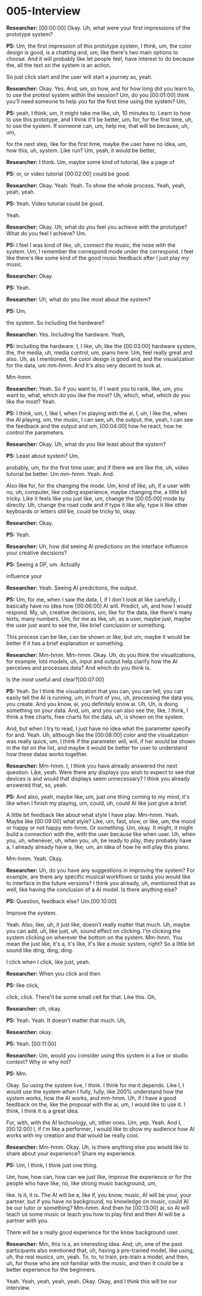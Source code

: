 # 005-Interview

**Researcher:** [00:00:00] Okay. Uh, what were your first impressions of the prototype system? 

**P5:** Um, the first impression of this prototype system, I think, um, the color design is good, is a chatting and, um, like there's two main options to choose. And it will probably like let people feel, have interest to do because the, all the text on the system is an action.

So just click start and the user will start a journey as, yeah. 

**Researcher:** Okay. Yes. And, um, so how, and for how long did you learn to, to use the protest system within the session? Um, do you [00:01:00] think you'll need someone to help you for the first time using the system? Um,

**P5:** yeah, I think, um, it might take me like, uh, 10 minutes to. Learn to how to use this prototype, and I think it'll be better, um, for, for the first time, uh, to use the system. If someone can, um, help me, that will be because, uh, um,

for the next step, like for the first time, maybe the user have no idea, um, how this, uh, system. Like run? Um, yeah, it would be better, 

**Researcher:** I think. Um, maybe some kind of tutorial, like a page of 

**P5:** or, or video tutorial [00:02:00] could be good. 

**Researcher:** Okay. Yeah. Yeah. To show the whole process. Yeah, yeah, yeah, yeah. 

**P5:** Yeah. Video tutorial could be good.

Yeah. 

**Researcher:** Okay. Uh, what do you feel you achieve with the prototype? What do you feel I achieve? Um.

**P5:** I feel I was kind of like, uh, connect the music, the nose with the system. Um, I remember the correspond mode under the correspond. I feel like there's like some kind of the good music feedback after I just play my music. 

**Researcher:** Okay. 

**P5:** Yeah. 

**Researcher:** Uh, what do you like most about the system? 

**P5:** Um,

the system. So including the hardware? 

**Researcher:** Yes. Including the hardware. Yeah, 

**P5:** including the hardware. I, I like, uh, like the [00:03:00] hardware system, the, the media, uh, media control, um, piano here. Um, feel really great and also. Uh, as I mentioned, the color design is good and, and the visualization for the data, um mm-hmm. And it's also very decent to look at.

Mm-hmm. 

**Researcher:** Yeah. So if you want to, if I want you to rank, like, um, you want to, what, which do you like the most? Uh, which, what, which do you like the most? Yeah.

**P5:** I think, um, I, like I, when I'm playing with the ai, I, uh, I like the, when the AI playing, um, the music, I can see, uh, the output, the, yeah, I can see the feedback and the output and um, [00:04:00] how he react, how he control the parameters. 

**Researcher:** Okay. Uh, what do you like least about the system? 

**P5:** Least about system? Um,

probably, um, for the first time user, and if there we are like the, uh, video tutorial be better. Um mm-hmm. Yeah. And.

Also like for, for the changing the mode. Um, kind of like, uh, if a user with no, uh, computer, like coding experience, maybe changing the, a little bit tricky. Like it feels like you just like, um, change the [00:05:00] mode by directly. Uh, change the road code and if type it like ally, type it like other keyboards or letters still be, could be tricky to, okay.

**Researcher:** Okay. 

**P5:** Yeah. 

**Researcher:** Uh, how did seeing AI predictions on the interface influence your creative decisions?

**P5:** Seeing a DP, um. Actually

influence your 

**Researcher:** Yeah. Seeing AI predictions, the output. 

**P5:** Um, for me, when I saw the data, I, if I don't look at like carefully, I basically have no idea how [00:06:00] AI will. Predict, uh, and how I would respond. My, uh, creative decisions, um, like for the data, like there's many texts, many numbers. Um, for me as like, uh, as a user, maybe just, maybe the user just want to see the, like brief conclusion or something.

This process can be like, can be shown or like, but um, maybe it would be better if it has a brief explanation or something. 

**Researcher:** Mm-hmm. Mm-hmm. Okay. Uh, do you think the visualizations, for example, lots models, uh, input and output help clarify how the AI perceives and processes data? And which do you think is.

Is the most useful and clear?[00:07:00] 

**P5:** Yeah. So I think the visualization that you can, you can tell, you can easily tell the AI is running, um, in front of you, uh, processing the data you, you create. And you know, ai, you definitely know ai. Uh. Uh, is doing something on your data. And, um, and you can also see the, like, I think, I think a free charts, free charts for the data, uh, is shown on the system.

And, but when I try to read, I just have no idea what the parameter specify for and. Yeah. Uh, although like the [00:08:00] color and the visualization was really quick, um, I think if the parameter will, will, if her would be shown in the list on the list, and maybe it would be better for user to understand how these datas works together.

**Researcher:** Mm-hmm. I, I think you have already answered the next question. Like, yeah. Were there any displays you wish to expect to see that devices is and would that displays seem unnecessary? I think you already answered that, so, yeah. 

**P5:** And also, yeah, maybe like, um, just one thing coming to my mind, it's like when I finish my playing, um, could, uh, could AI like just give a brief.

A little bit feedback like about what style I have play. Mm-hmm. Yeah. Maybe like [00:09:00] what style? Like, um, fast, slow, or like, um, the mood or happy or not happy mm-hmm. Or something. Um, okay. It might, it might build a connection with the, with the user because like when user. Uh, when you, uh, whenever, uh, when you, uh, be ready to play, they probably have a, I already already have a, like, um, an idea of how he will play this piano.

Mm-hmm. Yeah. Okay. 

**Researcher:** Uh, do you have any suggestions in improving the system? For example, are there any specific musical workflows or tasks you would like to interface in the future versions? I think you already, uh, mentioned that as well, like having the conclusion of a AI model. Is there anything else?

**P5:** Question, feedback else? Um.[00:10:00] 

Improve the system.

Yeah. Also, like, uh, it just like, doesn't really matter that much. Uh, maybe you can add, uh, like just, uh, sound effect on clicking. I'm clicking the system clicking on wherever the bottom on the system. Mm-hmm. You mean the just like, it's a, it's like, it's like a music system, right? So a little bit sound like ding, ding, ding.

I click when I click, like just, yeah. 

**Researcher:** When you click and then 

**P5:** like click,

click, click. There'll be some small cell for that. Like this. Oh, 

**Researcher:** oh, okay. 

**P5:** Yeah. Yeah. It doesn't matter that much. Uh, 

**Researcher:** okay. 

**P5:** Yeah. [00:11:00] 

**Researcher:** Um, would you consider using this system in a live or studio context? Why or why not? 

**P5:** Mm.

Okay. So using the system live, I think. I think for me it depends. Like I, I would use the system when I fully, fully, like 200% understand how the system works, how the AI works, and mm-hmm. Uh, if I have a good feedback on the, like the proposal with the ai, um, I would like to use it. I think, I think it is a great idea.

For, with, with the AI technology, uh, other ones. Um, yep. Yeah. And I, [00:12:00] I, if I'm like a performer, I would like to show my audience how AI works with my creation and that would be really cool. 

**Researcher:** Mm-hmm. Okay. Uh, is there anything else you would like to share about your experience? Share my experience. 

**P5:** Um, I think, I think just one thing.

Um, how, how can, how can we just like, improve the experience or for the people who have like, no, like strong music background, um,

like. Is it, it is. The AI will be a, like if, you know, music, AI will be your, your partner, but if you have no background, no knowledge on music, could AI be our tutor or something? Mm-hmm. And then he [00:13:00] ai, so AI will teach us some music or teach you how to play first and then AI will be a partner with you.

There will be a really good experience for the know background user. 

**Researcher:** Mm, this is a, an interesting idea. And, uh, one of the past participants also mentioned that, uh, having a pre-trained model, like using, uh, the real musics, um, yeah. To, to, to train, pre-train a model, and then, uh, for those who are not familiar with the music, and then it could be a better experience for the beginners.

Yeah. Yeah, yeah, yeah, yeah. Okay. Okay, and I think this will be our interview.

